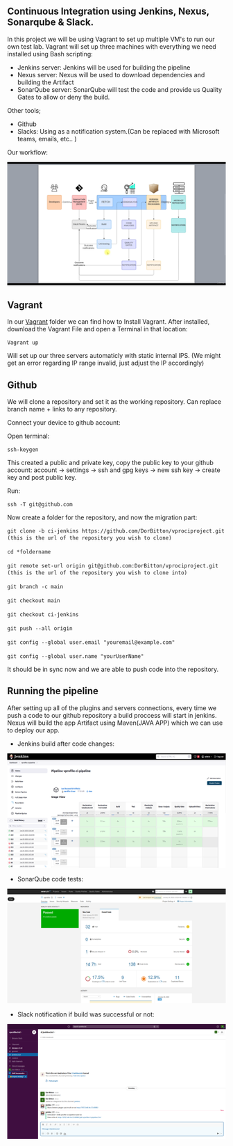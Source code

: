 ## Continuous Integration using Jenkins, Nexus, Sonarqube &amp; Slack.

In this project we will be using Vagrant to set up multiple VM's to run our own test lab.
Vagrant will set up three machines with everything we need installed using Bash scripting:
- Jenkins server: Jenkins will be used for building the pipeline
- Nexus server: Nexus will be used to download dependencies and building the Artifact
- SonarQube server: SonarQube will test the code and provide us Quality Gates to allow or deny the build.

Other tools;
- Github
- Slacks: Using as a notification system.(Can be replaced with Microsoft teams, emails, etc.. )

Our workflow:

 <img src="https://github.com/DorBitton/CI-jenkins-nexus-sonarq/blob/main/images/68747470733a2f2f692e6962622e636f2f684864445143772f53637265656e73686f742d66726f6d2d323032332d30312d32332d30302d34302d33372e706e67.png?raw=true" alt="Terminal">
 


## Vagrant

In our <a href="https://github.com/DorBitton/CI-jenkins-nexus-sonarq/tree/main/Vagrant%20Files">Vagrant</a>
 folder we can find how to Install Vagrant. After installed, download the Vagrant File and open a Terminal in that location:
```
Vagrant up
```
Will set up our three servers automaticly with static internal IPS. (We might get an error regarding IP range invalid, just adjust the IP accordingly)


## Github

We will clone a repository and set it as the working repository. Can replace branch name + links to any repository.

Connect your device to github account:

Open terminal:
```
ssh-keygen

```
This created a public and private key, copy the public key to your github account: account -> settings -> ssh and gpg keys -> new ssh key -> create key and post public key. 

Run:
``` 
ssh -T git@github.com
```
Now create a folder for the repository, and now the migration part:

```
git clone -b ci-jenkins https://github.com/DorBitton/vprociproject.git (this is the url of the repository you wish to clone)

cd *foldername

git remote set-url origin git@github.com:DorBitton/vprociproject.git (this is the url of the repository you wish to clone into)

git branch -c main

git checkout main

git checkout ci-jenkins

git push --all origin

git config --global user.email "youremail@example.com"

git config --global user.name "yourUserName"
```
It should be in sync now and we are able to push code into the repository. 



## Running the pipeline

After setting up all of the plugins and servers connections, every time we push a code to our github repository a build proccess will start in jenkins.
Nexus will build the app Artifact using Maven(JAVA APP) which we can use to deploy our app.

- Jenkins build after code changes:
 <img src="https://github.com/DorBitton/CI-jenkins-nexus-sonarq/blob/main/images/68747470733a2f2f692e6962622e636f2f4d4d6b504a54392f53637265656e73686f742d66726f6d2d323032332d30312d33312d30332d30362d31372e706e67.png?raw=true" alt="Terminal">

- SonarQube code tests:
 <img src="https://github.com/DorBitton/CI-jenkins-nexus-sonarq/blob/main/images/Screenshot%20from%202023-01-31%2003-06-27.png?raw=true" alt="Terminal">

- Slack notification if build was successful or not:
 <img src="https://github.com/DorBitton/CI-jenkins-nexus-sonarq/blob/main/images/68747470733a2f2f692e6962622e636f2f594266736a4b4d2f53637265656e73686f742d66726f6d2d323032332d30312d33312d30332d30372d34392e706e67.png?raw=true" alt="Terminal">

